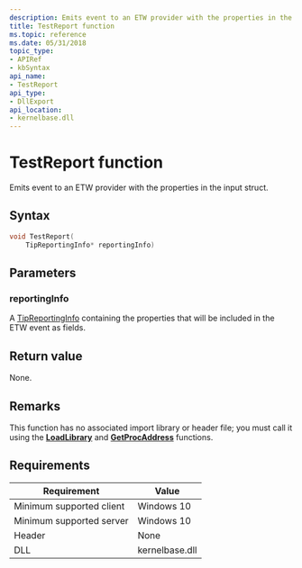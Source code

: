 ```yaml
---
description: Emits event to an ETW provider with the properties in the input struct.
title: TestReport function
ms.topic: reference
ms.date: 05/31/2018
topic_type: 
- APIRef
- kbSyntax
api_name: 
- TestReport
api_type: 
- DllExport
api_location: 
- kernelbase.dll
---
```


# TestReport function

Emits event to an ETW provider with the properties in the input struct.

## Syntax


```C++
void TestReport(
    TipReportingInfo* reportingInfo)
```

## Parameters

### reportingInfo

A [TipReportingInfo](tip-tipreportinginfo-structure.md) containing the properties that will be included in the ETW event as fields.

## Return value

None.

## Remarks

This function has no associated import library or header file; you must call it using the [**LoadLibrary**](/windows/win32/api/libloaderapi/nf-libloaderapi-loadlibrarya) and [**GetProcAddress**](/windows/win32/api/libloaderapi/nf-libloaderapi-getprocaddress) functions.

## Requirements

| Requirement | Value |
|-------------------------------------|-----------------------------------------|
| Minimum supported client | Windows 10                          |
| Minimum supported server | Windows 10                                |
| Header                   | None  |
| DLL                      | kernelbase.dll |



 

 




